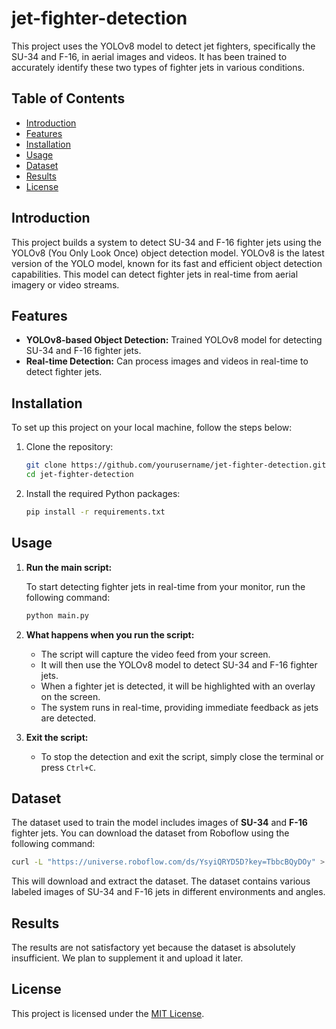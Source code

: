 # jet-fighter-detection

This project uses the YOLOv8 model to detect jet fighters, specifically the SU-34 and F-16, in aerial images and videos. It has been trained to accurately identify these two types of fighter jets in various conditions.

## Table of Contents

- [Introduction](#introduction)
- [Features](#features)
- [Installation](#installation)
- [Usage](#usage)
- [Dataset](#dataset)
- [Results](#results)
- [License](#license)

## Introduction

This project builds a system to detect SU-34 and F-16 fighter jets using the YOLOv8 (You Only Look Once) object detection model. YOLOv8 is the latest version of the YOLO model, known for its fast and efficient object detection capabilities. This model can detect fighter jets in real-time from aerial imagery or video streams.

## Features

- **YOLOv8-based Object Detection:** Trained YOLOv8 model for detecting SU-34 and F-16 fighter jets.
- **Real-time Detection:** Can process images and videos in real-time to detect fighter jets.

## Installation

To set up this project on your local machine, follow the steps below:

1. Clone the repository:

    ```bash
    git clone https://github.com/yourusername/jet-fighter-detection.git
    cd jet-fighter-detection
    ```

2. Install the required Python packages:

    ```bash
    pip install -r requirements.txt
    ```

## Usage

1. **Run the main script:**

    To start detecting fighter jets in real-time from your monitor, run the following command:

    ```bash
    python main.py
    ```

2. **What happens when you run the script:**
   - The script will capture the video feed from your screen.
   - It will then use the YOLOv8 model to detect SU-34 and F-16 fighter jets.
   - When a fighter jet is detected, it will be highlighted with an overlay on the screen.
   - The system runs in real-time, providing immediate feedback as jets are detected.

3. **Exit the script:**
   - To stop the detection and exit the script, simply close the terminal or press `Ctrl+C`.

## Dataset

The dataset used to train the model includes images of **SU-34** and **F-16** fighter jets. You can download the dataset from Roboflow using the following command:

```bash
curl -L "https://universe.roboflow.com/ds/YsyiQRYD5D?key=TbbcBQyDOy" > roboflow.zip; unzip roboflow.zip; rm roboflow.zip
```
This will download and extract the dataset. The dataset contains various labeled images of SU-34 and F-16 jets in different environments and angles.


## Results

The results are not satisfactory yet because the dataset is absolutely insufficient. We plan to supplement it and upload it later.


## License
This project is licensed under the [MIT License](LICENSE).
